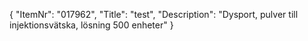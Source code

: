 {
  "ItemNr": "017962",
  "Title": "test",
  "Description": "Dysport, pulver till injektionsvätska, lösning 500 enheter"
}